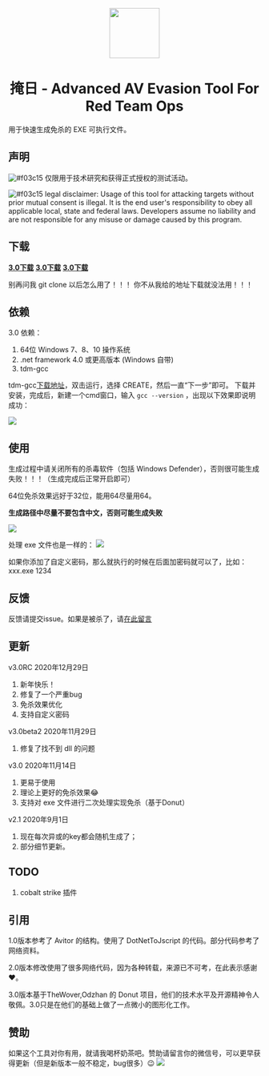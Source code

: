 <p align="center">
  <img width="100" height="100" src="https://sec-note.oss-cn-beijing.aliyuncs.com/trojan.ico">
</p>



<h1 align="center"> 掩日 - Advanced AV Evasion Tool For Red Team Ops</h1>

用于快速生成免杀的 EXE 可执行文件。

## 声明
![#f03c15](https://via.placeholder.com/15/f03c15/000000?text=+) 仅限用于技术研究和获得正式授权的测试活动。

![#f03c15](https://via.placeholder.com/15/f03c15/000000?text=+) legal disclaimer: Usage of this tool for attacking targets without prior mutual consent is illegal. It is the end user's responsibility to obey all applicable local, state and federal laws. Developers assume no liability and are not responsible for any misuse or damage caused by this program.

## 下载

**[3.0下载](https://github.com/1y0n/AV_Evasion_Tool/releases/download/3.0/3.0RC.zip)**
**[3.0下载](https://github.com/1y0n/AV_Evasion_Tool/releases/download/3.0/3.0RC.zip)**
**[3.0下载](https://github.com/1y0n/AV_Evasion_Tool/releases/download/3.0/3.0RC.zip)**

别再问我 git clone 以后怎么用了！！！ 你不从我给的地址下载就没法用！！！

## 依赖
3.0 依赖：
1. 64位 Windows 7、8、10 操作系统
2. .net framework 4.0 或更高版本 (Windows 自带)
3. tdm-gcc

tdm-gcc[下载地址](https://github.com/jmeubank/tdm-gcc/releases/download/v9.2.0-tdm64-1/tdm64-gcc-9.2.0.exe)，双击运行，选择 CREATE，然后一直“下一步”即可。
下载并安装，完成后，新建一个cmd窗口，输入 `gcc --version` ，出现以下效果即说明成功：

![](https://sec-note.oss-cn-beijing.aliyuncs.com/img/20200604232603.png)

## 使用

生成过程中请关闭所有的杀毒软件（包括 Windows Defender），否则很可能生成失败！！！（生成完成后正常开启即可）

64位免杀效果远好于32位，能用64尽量用64。

**生成路径中尽量不要包含中文，否则可能生成失败**

![](https://github.com/1y0n/AV_Evasion_Tool/blob/master/images/yr3.gif)

处理 exe 文件也是一样的：
![](https://github.com/1y0n/AV_Evasion_Tool/blob/master/images/yr3_exe.gif)

如果你添加了自定义密码，那么就执行的时候在后面加密码就可以了，比如： xxx.exe 1234

## 反馈
反馈请提交issue。如果是被杀了，请[在此留言](https://github.com/1y0n/AV_Evasion_Tool/issues/20)

## 更新
v3.0RC 2020年12月29日
  1. 新年快乐！
  2. 修复了一个严重bug
  3. 免杀效果优化
  4. 支持自定义密码

v3.0beta2 2020年11月29日
  1. 修复了找不到 dll 的问题

v3.0 2020年11月14日
  1. 更易于使用
  2. 理论上更好的免杀效果😂
  3. 支持对 exe 文件进行二次处理实现免杀（基于Donut）

v2.1 2020年9月1日
  1. 现在每次异或的key都会随机生成了；
  2. 部分细节更新。

## TODO
1. cobalt strike 插件

## 引用
1.0版本参考了 Avitor 的结构。使用了 DotNetToJscript 的代码。部分代码参考了网络资料。

2.0版本修改使用了很多网络代码，因为各种转载，来源已不可考，在此表示感谢❤。

3.0版本基于TheWover,Odzhan 的 Donut 项目，他们的技术水平及开源精神令人敬佩。3.0只是在他们的基础上做了一点微小的图形化工作。

## 赞助
如果这个工具对你有用，就请我喝杯奶茶吧。赞助请留言你的微信号，可以更早获得更新（但是新版本一般不稳定，bug很多）😉
![](https://github.com/1y0n/AV_Evasion_Tool/blob/master/images/donate.png)

